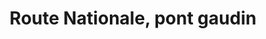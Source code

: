 ---
title: Route Nationale, pont gaudin
url: /route-nationale-pont-gaudin/
latitude: 19.44
longitude: -72.662
---